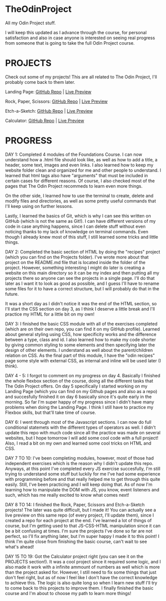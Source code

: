 # TheOdinProject
All my Odin Project stuff.

I will keep this updated as I advance through the course, for personal satisfaction and also in case anyone is interested on seeing real progress from someone that is going to take the full Odin Project course.

# PROJECTS

Check out some of my projects! This are all related to The Odin Project, I'll probably come back to them later.

Landing Page: [GitHub Repo](https://github.com/kagunecode/TOP-landing-page) | [Live Preview](https://kagunecode.github.io/TOP-landing-page/)  

Rock, Paper, Scissors: [GitHub Repo](https://github.com/kagunecode/rpsgame) | [Live Preview](https://kagunecode.github.io/rpsgame/)  

Etch-a-Sketch: [GitHub Repo](https://github.com/kagunecode/etch-a-sketch) | [Live Preview](https://kagunecode.github.io/etch-a-sketch/)  

Calculator: [GitHub Repo](https://github.com/kagunecode/calculator) | [Live Preview](https://kagunecode.github.io/calculator/)


# PROGRESS

DAY 1: Completed 4 modules of the Foundations Course. I can now understand how a .html file should look like, as well as how to add a title, a header, some text, images and even links. I also learned how to keep my website folder clean and organized for me and other people to understand. I learned that html tags also have "arguments" that must be included in certain cases for different reasons. Of course, I also checked most of the pages that The Odin Project recommeds to learn even more things. 

On the other side, I learned how to use the terminal to create, delete and modify files and directories, as well as some pretty useful commands that I'll keep using on further lessons.

Lastly, I learned the basics of Git, which is why I can see this written on GitHub (which is not the same as Git!). I can have different versions of my code in case anything happens, since I can delete stuff without even noticing thanks to my lack of knowledge on terminal commands. Even though I already knew most of this stuff, I still learned some tricks and little things.

DAY 2: Completed the basic section of HTML by doing the "recipes" project (which you can find on the Projects folder). I've wrote more about that project on the README.md file that is located inside the folder of the project. However, something interesting I might do later is creating a website on this main directory so it can be my index and then putting all my projects there so anyone can see the projects in a single page. I'll do that later as I want it to look as good as possible, and I guess I'll have to rename some files for it to have a correct structure, but I will probably do that in the future.

It was a short day as I didn't notice it was the end of the HTML section, so I'll start the CSS section on day 3, as I think I deserve a little break and I'll practice my HTML for a little bit on my own!

DAY 3: I finished the basic CSS module with all of the exercises completed (which are on their own repo, you can find it on my GitHub profile). Learned about general styling using CSS, how specificity works and the difference between a type, class and id. I also learned how to make my code shorter by giving common styling to some elements and then specifying later the design of other elements. I understand as well about the parent/children relation on CSS. As the final part of this module, I have the "odin recipes" page some style with external CSS, as internal and inline will be used later (I think).

DAY 4 - 5: I forgot to comment on my progress on day 4. Basically I finished the whole flexbox section of the course, doing all the different tasks that The Odin Project offers. On day 5 specifically I started working on my Landing Page (which you can find on my Github pages and also as a repo) and succesfully finished it on day 6 basically since it's quite early in the morning. So far I'm super happy of my progress since I didn't have many problems when doing the Landing Page. I think I still have to practice my Flexbox skills, but that'll take time of course.

DAY 6: I went through most of the Javascript sections. I can now do full conditional statemets with the different types of operators as well. I didn't update this repo with much code since all the practice was made on several websites, but I hope tomorrow I will add some cool code with a full project! Also, I read a bit on my own and learned some cool tricks on HTML and CSS.

DAY 7 TO 10: I've been completing modules, however, most of those had independent exercises which is the reason why I didn't update this repo. Anyways, at this point I've completed every JS exercise succesfully, I'm still trying to understand some stuff but luckily for me I've had some experience with programming before and that really helped me to get through this quite easily. Still, I've been practicing and I will keep doing that. As of now I'm learning how to manipulate the DOM with JS, you know, event listeners and such, which has me really excited to know what comes next!

DAY 8 TO 14: I finished the Rock, Paper, Scissors and Etch-a-Sketch projects! The later was quite difficult, but I made it! You can actually see a live preview on this same repo (of every project, I'll update them), since I created a repo for each project at the end. I've learned a lot of things of course, but I'm getting used to that JS-CSS-HTML manipulation since it can be a bit confusing at times. I'm sure the projects I've done so far are not perfect, so I'll fix anything later, but I'm super happy I made it to this point! I think I'm quite close from finishing the basic course, can't wait to see what's ahead!

DAY 15 TO 19: Got the Calculator project right (you can see it on the PROJECTS section!). It was a cool project since it required some logic, and I also made it work with a infinite ammount of numbers as well which is more than the project asked for. However, I still need to fix some things that just don't feel right, but as of now I feel like I don't have the correct knowledge to achieve this. The logic is also quite long so when I learn new stuff I'll try to come back to this projects to improve them. I finally finished the basic course and I'm about to choose my path to learn more things!